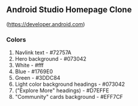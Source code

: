 ## Android Studio Homepage Clone

(https://developer.android.com)

### Colors

1. Navlink text - #72757A
2. Hero background - #073042
3. White - #fff
4. Blue - #1769E0
5. Green - #3DDC84
6. Light color background headings - #073042
7. ("Explore More" headings) - #D7EFFE
8. "Community" cards background - #EFF7CF
